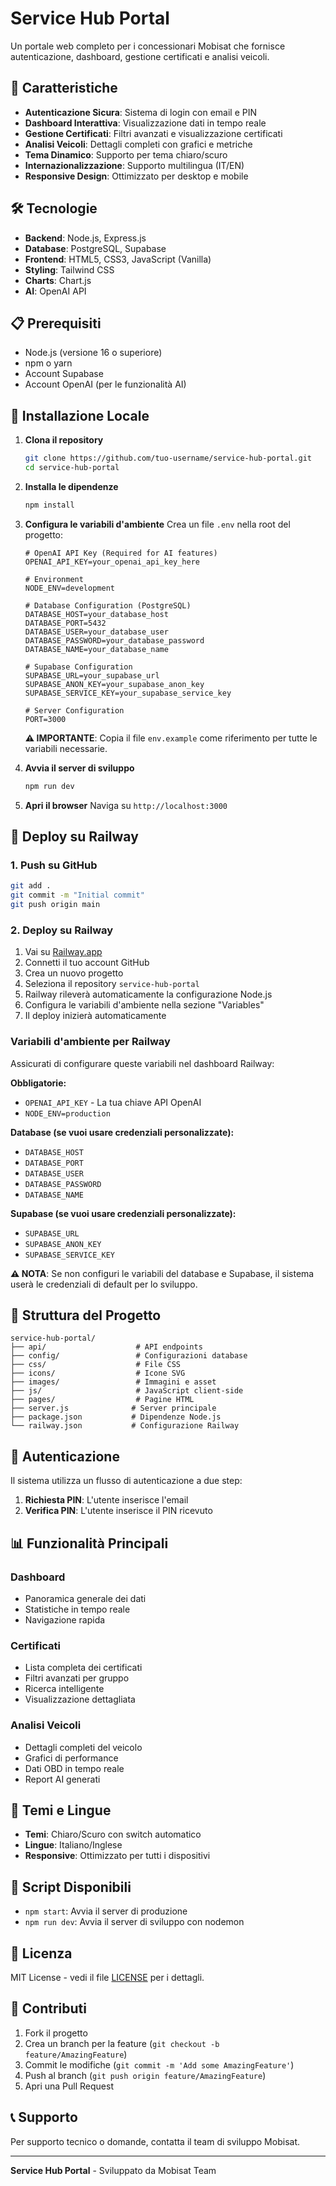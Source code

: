 # Service Hub Portal

Un portale web completo per i concessionari Mobisat che fornisce autenticazione, dashboard, gestione certificati e analisi veicoli.

## 🚀 Caratteristiche

- **Autenticazione Sicura**: Sistema di login con email e PIN
- **Dashboard Interattiva**: Visualizzazione dati in tempo reale
- **Gestione Certificati**: Filtri avanzati e visualizzazione certificati
- **Analisi Veicoli**: Dettagli completi con grafici e metriche
- **Tema Dinamico**: Supporto per tema chiaro/scuro
- **Internazionalizzazione**: Supporto multilingua (IT/EN)
- **Responsive Design**: Ottimizzato per desktop e mobile

## 🛠️ Tecnologie

- **Backend**: Node.js, Express.js
- **Database**: PostgreSQL, Supabase
- **Frontend**: HTML5, CSS3, JavaScript (Vanilla)
- **Styling**: Tailwind CSS
- **Charts**: Chart.js
- **AI**: OpenAI API

## 📋 Prerequisiti

- Node.js (versione 16 o superiore)
- npm o yarn
- Account Supabase
- Account OpenAI (per le funzionalità AI)

## 🔧 Installazione Locale

1. **Clona il repository**
   ```bash
   git clone https://github.com/tuo-username/service-hub-portal.git
   cd service-hub-portal
   ```

2. **Installa le dipendenze**
   ```bash
   npm install
   ```

3. **Configura le variabili d'ambiente**
   Crea un file `.env` nella root del progetto:
   ```env
   # OpenAI API Key (Required for AI features)
   OPENAI_API_KEY=your_openai_api_key_here
   
   # Environment
   NODE_ENV=development
   
   # Database Configuration (PostgreSQL)
   DATABASE_HOST=your_database_host
   DATABASE_PORT=5432
   DATABASE_USER=your_database_user
   DATABASE_PASSWORD=your_database_password
   DATABASE_NAME=your_database_name
   
   # Supabase Configuration
   SUPABASE_URL=your_supabase_url
   SUPABASE_ANON_KEY=your_supabase_anon_key
   SUPABASE_SERVICE_KEY=your_supabase_service_key
   
   # Server Configuration
   PORT=3000
   ```
   
   **⚠️ IMPORTANTE**: Copia il file `env.example` come riferimento per tutte le variabili necessarie.

4. **Avvia il server di sviluppo**
   ```bash
   npm run dev
   ```

5. **Apri il browser**
   Naviga su `http://localhost:3000`

## 🚀 Deploy su Railway

### 1. Push su GitHub
```bash
git add .
git commit -m "Initial commit"
git push origin main
```

### 2. Deploy su Railway
1. Vai su [Railway.app](https://railway.app)
2. Connetti il tuo account GitHub
3. Crea un nuovo progetto
4. Seleziona il repository `service-hub-portal`
5. Railway rileverà automaticamente la configurazione Node.js
6. Configura le variabili d'ambiente nella sezione "Variables"
7. Il deploy inizierà automaticamente

### Variabili d'ambiente per Railway
Assicurati di configurare queste variabili nel dashboard Railway:

**Obbligatorie:**
- `OPENAI_API_KEY` - La tua chiave API OpenAI
- `NODE_ENV=production`

**Database (se vuoi usare credenziali personalizzate):**
- `DATABASE_HOST`
- `DATABASE_PORT`
- `DATABASE_USER`
- `DATABASE_PASSWORD`
- `DATABASE_NAME`

**Supabase (se vuoi usare credenziali personalizzate):**
- `SUPABASE_URL`
- `SUPABASE_ANON_KEY`
- `SUPABASE_SERVICE_KEY`

**⚠️ NOTA**: Se non configuri le variabili del database e Supabase, il sistema userà le credenziali di default per lo sviluppo.

## 📁 Struttura del Progetto

```
service-hub-portal/
├── api/                    # API endpoints
├── config/                 # Configurazioni database
├── css/                    # File CSS
├── icons/                  # Icone SVG
├── images/                 # Immagini e asset
├── js/                     # JavaScript client-side
├── pages/                  # Pagine HTML
├── server.js              # Server principale
├── package.json           # Dipendenze Node.js
└── railway.json           # Configurazione Railway
```

## 🔐 Autenticazione

Il sistema utilizza un flusso di autenticazione a due step:
1. **Richiesta PIN**: L'utente inserisce l'email
2. **Verifica PIN**: L'utente inserisce il PIN ricevuto

## 📊 Funzionalità Principali

### Dashboard
- Panoramica generale dei dati
- Statistiche in tempo reale
- Navigazione rapida

### Certificati
- Lista completa dei certificati
- Filtri avanzati per gruppo
- Ricerca intelligente
- Visualizzazione dettagliata

### Analisi Veicoli
- Dettagli completi del veicolo
- Grafici di performance
- Dati OBD in tempo reale
- Report AI generati

## 🎨 Temi e Lingue

- **Temi**: Chiaro/Scuro con switch automatico
- **Lingue**: Italiano/Inglese
- **Responsive**: Ottimizzato per tutti i dispositivi

## 🔧 Script Disponibili

- `npm start`: Avvia il server di produzione
- `npm run dev`: Avvia il server di sviluppo con nodemon

## 📝 Licenza

MIT License - vedi il file [LICENSE](LICENSE) per i dettagli.

## 🤝 Contributi

1. Fork il progetto
2. Crea un branch per la feature (`git checkout -b feature/AmazingFeature`)
3. Commit le modifiche (`git commit -m 'Add some AmazingFeature'`)
4. Push al branch (`git push origin feature/AmazingFeature`)
5. Apri una Pull Request

## 📞 Supporto

Per supporto tecnico o domande, contatta il team di sviluppo Mobisat.

---

**Service Hub Portal** - Sviluppato da Mobisat Team 
